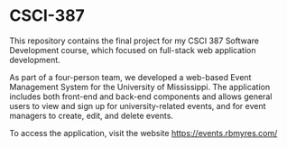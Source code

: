 # CSCI-387
This repository contains the final project for my CSCI 387 Software Development course, which focused on full-stack web application development.

As part of a four-person team, we developed a web-based Event Management System for the University of Mississippi. The application includes both front-end and back-end components and allows general users to view and sign up for university-related events, and for event managers to create, edit, and delete events. 

To access the application, visit the website https://events.rbmyres.com/
